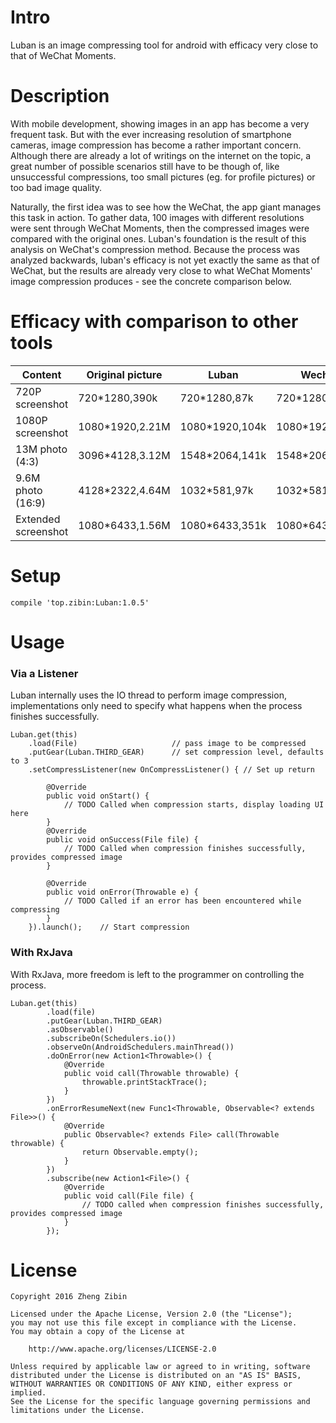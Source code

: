 # Intro
Luban is an image compressing tool for android with efficacy very close to that of WeChat Moments.

# Description
With mobile development, showing images in an app has become a very frequent task.
But with the ever increasing resolution of smartphone cameras, image compression has become a rather important concern.
Although there are already a lot of writings on the internet on the topic, a great number of possible scenarios still have to be though of, like unsuccessful compressions, too small pictures (eg. for profile pictures) or too bad image quality.

Naturally, the first idea was to see how the WeChat, the app giant manages this task in action. To gather data, 100 images with different resolutions were sent through WeChat Moments, then the compressed images were compared with the original ones. Luban's foundation is the result of this analysis on WeChat's compression method.
Because the process was analyzed backwards, luban's efficacy is not yet exactly the same as that of WeChat, but the results are already very close to what WeChat Moments' image compression produces - see the concrete comparison below.

# Efficacy with comparison to other tools

Content | Original picture | Luban | Wechat
---|---|---|---
720P screenshot |720*1280,390k|720*1280,87k|720*1280,56k
1080P screenshot|1080*1920,2.21M|1080*1920,104k|1080*1920,112k
13M photo (4:3)|3096*4128,3.12M|1548*2064,141k|1548*2064,147k
9.6M photo (16:9)|4128*2322,4.64M|1032*581,97k|1032*581,74k
Extended screenshot|1080*6433,1.56M|1080*6433,351k|1080*6433,482k

# Setup
    compile 'top.zibin:Luban:1.0.5'
    
# Usage
### Via a Listener
Luban internally uses the IO thread to perform image compression, implementations only need to specify what happens when the process finishes successfully.
    
    Luban.get(this)
        .load(File)                     // pass image to be compressed
        .putGear(Luban.THIRD_GEAR)      // set compression level, defaults to 3
        .setCompressListener(new OnCompressListener() { // Set up return
        
            @Override
            public void onStart() {
                // TODO Called when compression starts, display loading UI here
            }
            @Override
            public void onSuccess(File file) {
                // TODO Called when compression finishes successfully, provides compressed image
            }
            
            @Override
            public void onError(Throwable e) {
                // TODO Called if an error has been encountered while compressing
            }
        }).launch();    // Start compression
        
### With RxJava
With RxJava, more freedom is left to the programmer on controlling the process. 
    
    Luban.get(this)
            .load(file)
            .putGear(Luban.THIRD_GEAR)
            .asObservable()
            .subscribeOn(Schedulers.io())
            .observeOn(AndroidSchedulers.mainThread())
            .doOnError(new Action1<Throwable>() {
                @Override
                public void call(Throwable throwable) {
                    throwable.printStackTrace();
                }
            })
            .onErrorResumeNext(new Func1<Throwable, Observable<? extends File>>() {
                @Override
                public Observable<? extends File> call(Throwable throwable) {
                    return Observable.empty();
                }
            })
            .subscribe(new Action1<File>() {
                @Override
                public void call(File file) {
                    // TODO called when compression finishes successfully, provides compressed image
                }
            });

# License

    Copyright 2016 Zheng Zibin
    
    Licensed under the Apache License, Version 2.0 (the "License");
    you may not use this file except in compliance with the License.
    You may obtain a copy of the License at
    
        http://www.apache.org/licenses/LICENSE-2.0
    
    Unless required by applicable law or agreed to in writing, software
    distributed under the License is distributed on an "AS IS" BASIS,
    WITHOUT WARRANTIES OR CONDITIONS OF ANY KIND, either express or implied.
    See the License for the specific language governing permissions and
    limitations under the License.
